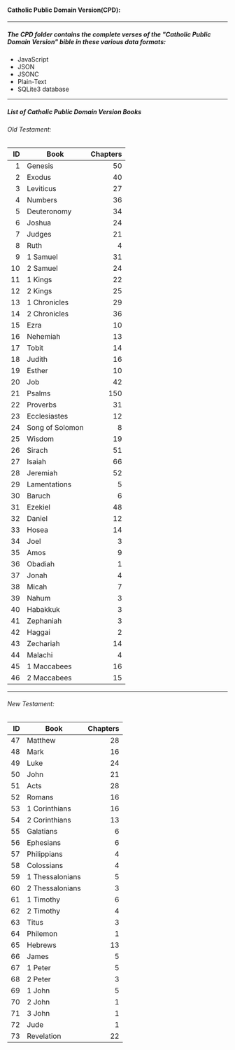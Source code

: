 #### Catholic Public Domain Version(CPD):
----
##### The CPD folder contains the complete verses of the "Catholic Public Domain Version" bible in these various data formats:
* JavaScript
* JSON
* JSONC
* Plain-Text
* SQLite3 database
---

##### List of Catholic Public Domain Version Books
###### Old Testament:
|ID|Book| Chapters|
| ---: | --- | ---: |
| 1| Genesis| 50|
| 2| Exodus	| 40|
| 3| Leviticus| 27|
| 4| Numbers| 36|
| 5| Deuteronomy| 34|
| 6| Joshua| 24|
| 7| Judges| 21|
| 8| Ruth| 4|
| 9| 1 Samuel| 31|
| 10| 2 Samuel| 24|
| 11| 1 Kings| 22|
| 12| 2 Kings| 25|
| 13| 1 Chronicles| 29|
| 14| 2 Chronicles| 36|
| 15| Ezra| 10|
| 16| Nehemiah| 13|
| 17| Tobit| 14|
| 18| Judith| 16|
| 19| Esther| 10|
| 20| Job| 42|
| 21| Psalms| 150|
| 22| Proverbs| 31|
| 23| Ecclesiastes| 12|
| 24| Song of Solomon| 8|
| 25| Wisdom| 19|
| 26| Sirach| 51|
| 27| Isaiah| 66|
| 28| Jeremiah| 52|
| 29| Lamentations| 5|
| 30| Baruch| 6|
| 31| Ezekiel| 48|
| 32| Daniel| 12|
| 33| Hosea| 14|
| 34| Joel| 3|
| 35| Amos| 9|
| 36| Obadiah| 1|
| 37| Jonah| 4|
| 38| Micah| 7|
| 39| Nahum| 3|
| 40| Habakkuk| 3|
| 41| Zephaniah| 3|
| 42| Haggai| 2|
| 43| Zechariah| 14|
| 44| Malachi| 4|
| 45| 1 Maccabees| 16|
|46| 2 Maccabees| 15|
---

###### New Testament:

|ID| Book| Chapters|
| ---: | --- | ---: |
| 47| Matthew| 28|
| 48| Mark| 16|
| 49| Luke| 24|
| 50| John| 21|
| 51| Acts| 28|
| 52| Romans| 16|
| 53| 1 Corinthians| 16|
| 54| 2 Corinthians| 13|
| 55| Galatians| 6|
| 56| Ephesians| 6|
| 57| Philippians| 4|
| 58| Colossians| 4|
| 59| 1 Thessalonians| 5|
| 60| 2 Thessalonians| 3|
| 61| 1 Timothy| 6|
| 62| 2 Timothy| 4|
| 63| Titus| 3|
| 64| Philemon| 1|
| 65| Hebrews| 13|
| 66| James| 5|
| 67| 1 Peter| 5|
| 68| 2 Peter| 3|
| 69| 1 John| 5|
| 70| 2 John| 1|
| 71| 3 John| 1|
| 72| Jude| 1|
| 73| Revelation| 22|
